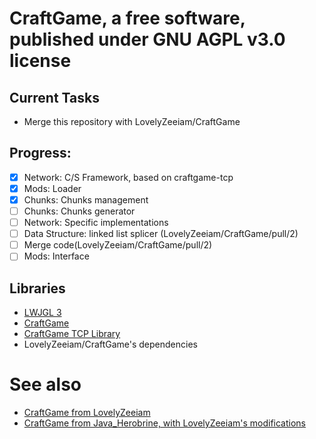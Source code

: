 # CraftGame, a free software, published under GNU AGPL v3.0 license
## Current Tasks
- Merge this repository with LovelyZeeiam/CraftGame

## Progress: 
- [x] Network: C/S Framework, based on craftgame-tcp
- [x] Mods: Loader
- [x] Chunks: Chunks management
- [ ] Chunks: Chunks generator
- [ ] Network: Specific implementations
- [ ] Data Structure: linked list splicer (LovelyZeeiam/CraftGame/pull/2)
- [ ] Merge code(LovelyZeeiam/CraftGame/pull/2)
- [ ] Mods: Interface

## Libraries
- <a href="https://www.lwjgl.org">LWJGL 3</a>
- <a href="https://github.com/LovelyZeeiam/CraftGame">CraftGame</a>
- <a href="https://github.com/javaherobrine/craftgame-tcp-library">CraftGame TCP Library</a>
- LovelyZeeiam/CraftGame's dependencies

# See also
- <a href="https://github.com/LovelyZeeiam/CraftGame">CraftGame from LovelyZeeiam</a>
- <a href="https://github.com/LovelyZeeiam/JaroSideCraftGame">CraftGame from Java_Herobrine, with LovelyZeeiam's modifications</a>